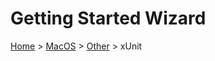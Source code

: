 # Getting Started Wizard

[Home](/docs/wiz/readme.md) > [MacOS](pickide_MacOS.md) > [Other](picktest_MacOS_Other.md) > xUnit
